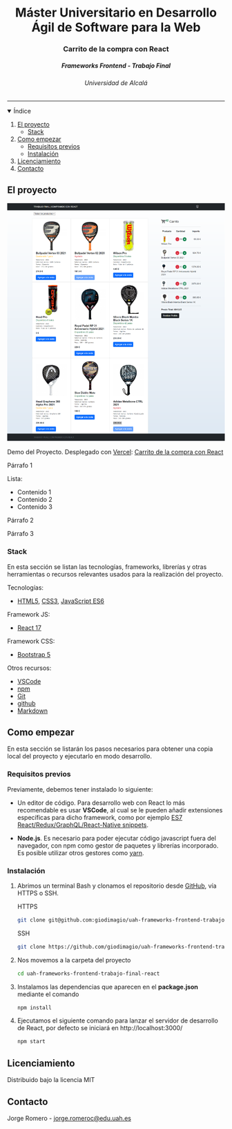
<h1 align="center">Máster Universitario en Desarrollo Ágil de Software para la Web</h1>
<h3 align="center">Carrito de la compra con React</h3>
<h5 align="center">
    Frameworks Frontend - Trabajo Final
</p>
<h6 align="center">
    Universidad de Alcalá
</h6>
<hr>

<!-- ÍNIDICE -->

<details open="open">
  <summary>Índice</summary>
  <ol>
    <li>
      <a href="#about-the-project">El proyecto</a>
      <ul>
        <li><a href="#built-with">Stack</a></li>
      </ul>
    </li>
    <li>
      <a href="#getting-started">Como empezar</a>
      <ul>
        <li><a href="#prerequisites">Requisitos previos</a></li>
        <li><a href="#installation">Instalación</a></li>
      </ul>
    </li>
    <li><a href="#license">Licenciamiento</a></li>
    <li><a href="#contact">Contacto</a></li>
  </ol>
</details>

<!-- EL RPOYECTO -->

## El proyecto

![Trabajo Final React](./documentation/trabajo-final-react-alpha.png)

Demo del Proyecto. Desplegado con [Vercel](https://vercel.com/): [Carrito de la compra con React](https://uah-frameworks-frontend-trabajo-final-react.vercel.app/)

Párrafo 1

Lista:
* Contenido 1
* Contenido 2
* Contenido 3

Párrafo 2

Párrafo 3

### Stack

En esta sección se listan las tecnologías, frameworks, librerías y otras herramientas o recursos relevantes usados para la realización del proyecto.

Tecnologías:

* [HTML5](https://html5.org/), [CSS3](https://www.w3.org/TR/CSS/#css), [JavaScript ES6](https://262.ecma-international.org/6.0/)

Framework JS:

* [React 17](https://es.reactjs.org/docs/getting-started.html)

Framework CSS:

* [Bootstrap 5](https://getbootstrap.com/docs/5.0/getting-started/introduction/)

Otros recursos:

* [VSCode](https://code.visualstudio.com/)
* [npm](https://jquery.com)
* [Git](http://git-scm.com/)
* [github](https://github.com/)
* [Markdown](https://jquery.com)

<!-- COMO EMPEZAR -->

## Como empezar

En esta sección se listarán los pasos necesarios para obtener una copia local del proyecto y ejecutarlo en modo desarrollo.

### Requisitos previos

Previamente, debemos tener instalado lo siguiente:

* Un editor de código. Para desarrollo web con React lo más recomendable es usar **VSCode**, al cual se le pueden añadir extensiones específicas para dicho framework, como por ejemplo [ES7 React/Redux/GraphQL/React-Native snippets](https://marketplace.visualstudio.com/items?itemName=dsznajder.es7-react-js-snippets).

* **Node.js**. Es necesario para poder ejecutar código javascript fuera del navegador, con npm como gestor de paquetes y librerías incorporado. Es posible utilizar otros gestores como [yarn](https://yarnpkg.com/).

### Instalación

1. Abrimos un terminal Bash y clonamos el repositorio desde [GitHub](https://github.com/giodimagio/uah-frameworks-frontend-trabajo-final-react), vía HTTPS o SSH.

	HTTPS
   ```sh
   git clone git@github.com:giodimagio/uah-frameworks-frontend-trabajo-final-react
   ```
 	SSH
   ```sh
   git clone https://github.com/giodimagio/uah-frameworks-frontend-trabajo-final-react
   ```
2. Nos movemos a la carpeta del proyecto
   ```sh
   cd uah-frameworks-frontend-trabajo-final-react
   ```
3. Instalamos las dependencias que aparecen en el **package.json** mediante el comando
   ```sh
   npm install
   ```
4. Ejecutamos el siguiente comando para lanzar el servidor de desarrollo de React, por defecto se iniciará en http://localhost:3000/
   ```sh
   npm start
   ```

<!-- LICENCIAMIENTO -->

## Licenciamiento

Distribuido bajo la licencia MIT

<!-- CONTACTO -->

## Contacto

Jorge Romero - [jorge.romeroc@edu.uah.es](mailto:jorge.romeroc@edu.uah.es)